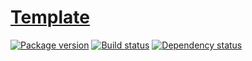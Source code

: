 # [Template][template-github]

[![Package version][template-hackage-img]][template-hackage]
[![Build status][template-travis-img]][template-travis]
[![Dependency status][template-hackage-deps-img]][template-hackage-deps]

[template-github]: https://github.com/mfine/template
[template-hackage-img]: https://img.shields.io/hackage/v/template.svg?style=flat
[template-hackage]: https://hackage.haskell.org/package/template
[template-travis-img]: https://img.shields.io/travis/mfine/template/master.svg?style=flat
[template-travis]: https://travis-ci.org/mfine/template
[template-hackage-deps-img]: https://img.shields.io/hackage-deps/v/template.svg?style=flat
[template-hackage-deps]: http://packdeps.haskellers.com/feed?needle=template
